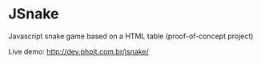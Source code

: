 JSnake
======

Javascript snake game based on a HTML table (proof-of-concept project)

Live demo: http://dev.phpit.com.br/jsnake/
